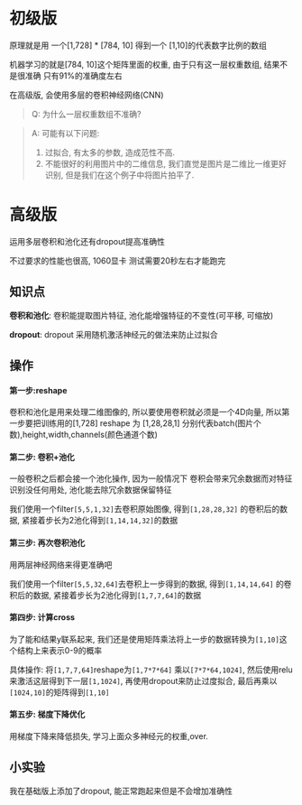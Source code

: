 # 初级版

原理就是用 一个[1,728] * [784, 10] 得到一个 [1,10]的代表数字比例的数组

机器学习的就是[784, 10]这个矩阵里面的权重, 由于只有这一层权重数组, 结果不是很准确 只有91%的准确度左右

在高级版, 会使用多层的卷积神经网络(CNN)

> Q: 为什么一层权重数组不准确?

> A: 可能有以下问题: 
>  1. 过拟合, 有太多的参数, 造成范性不高.
>  2. 不能很好的利用图片中的二维信息, 我们直觉是图片是二维比一维更好识别, 但是我们在这个例子中将图片拍平了.


# 高级版

运用多层卷积和池化还有dropout提高准确性

不过要求的性能也很高, 1060显卡 测试需要20秒左右才能跑完 

## 知识点
**卷积和池化**: 卷积能提取图片特征, 池化能增强特征的不变性(可平移, 可缩放)

**dropout**: dropout 采用随机激活神经元的做法来防止过拟合

## 操作

#### 第一步:reshape

卷积和池化是用来处理二维图像的, 所以要使用卷积就必须是一个4D向量, 所以第一步要把训练用的[1,728] reshape 为 [1,28,28,1] 分别代表batch(图片个数),height,width,channels(颜色通道个数)

#### 第二步: 卷积+池化

一般卷积之后都会接一个池化操作, 因为一般情况下 卷积会带来冗余数据而对特征识别没任何用处, 池化能去除冗余数据保留特征

我们使用一个filter`[5,5,1,32]`去卷积原始图像, 得到`[1,28,28,32]` 的卷积后的数据, 
紧接着步长为2池化得到`[1,14,14,32]`的数据

#### 第三步: 再次卷积池化

用两层神经网络来得更准确吧

我们使用一个filter`[5,5,32,64]`去卷积上一步得到的数据, 得到`[1,14,14,64]` 的卷积后的数据, 
紧接着步长为2池化得到`[1,7,7,64]`的数据

#### 第四步: 计算cross

为了能和结果y联系起来, 我们还是使用矩阵乘法将上一步的数据转换为`[1,10]`这个结构上来表示0-9的概率

具体操作: 将`[1,7,7,64]`reshape为`[1,7*7*64]` 乘以`[7*7*64,1024]`, 然后使用relu来激活这层得到下一层`[1,1024]`,
再使用dropout来防止过度拟合, 最后再乘以`[1024,10]`的矩阵得到`[1,10]`

#### 第五步: 梯度下降优化

用梯度下降来降低损失, 学习上面众多神经元的权重,over.

## 小实验

我在基础版上添加了dropout, 能正常跑起来但是不会增加准确性
